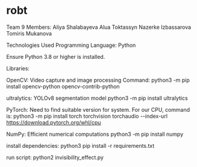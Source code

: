 # robt

Team 9 Members:
Aliya Shalabayeva
Alua Toktassyn
Nazerke Izbassarova
Tomiris Mukanova


Technologies Used
Programming Language: Python

Ensure Python 3.8 or higher is installed.

Libraries:

OpenCV: Video capture and image processing
Command: python3 -m pip install opencv-python opencv-contrib-python

ultralytics: YOLOv8 segmentation model
python3 -m pip install ultralytics

PyTorch: Need to find suitable version for system.
For our CPU, command is: 
python3 -m pip install torch torchvision torchaudio --index-url https://download.pytorch.org/whl/cpu


NumPy: Efficient numerical computations
python3 -m pip install numpy


install dependencies:
python3 pip install -r requirements.txt

run script:
python2 invisibility_effect.py
